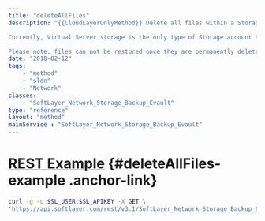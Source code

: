```yaml
---
title: "deleteAllFiles"
description: "{{CloudLayerOnlyMethod}} Delete all files within a Storage account. Depending on the type of Storage account, Deleting either deletes files permanently or sends files to your account's recycle bin. 

Currently, Virtual Server storage is the only type of Storage account that sends files to a recycle bin when deleted. When called against a Virtual Server storage account , this method also determines if the files are in the account's recycle bin. If the files exist in the recycle bin, then they are permanently deleted. 

Please note, files can not be restored once they are permanently deleted. "
date: "2018-02-12"
tags:
    - "method"
    - "sldn"
    - "Network"
classes:
    - "SoftLayer_Network_Storage_Backup_Evault"
type: "reference"
layout: "method"
mainService : "SoftLayer_Network_Storage_Backup_Evault"
---
```


# [REST Example](#deleteAllFiles-example) <a href="/article/rest/"><i class="fas fa-question"></i></a> {#deleteAllFiles-example .anchor-link} 
```bash
curl -g -u $SL_USER:$SL_APIKEY -X GET \
'https://api.softlayer.com/rest/v3.1/SoftLayer_Network_Storage_Backup_Evault/{SoftLayer_Network_Storage_Backup_EvaultID}/deleteAllFiles'
```
